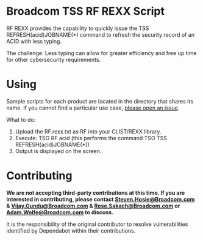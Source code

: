 # Broadcom TSS RF REXX Script
RF REXX provides the capability to quickly issue the TSS REFRESH(acid)JOBNAME(*) command to refresh the security record of an ACID with less typing. 

The challenge:  Less typing can allow for greater efficiency and free up time for other cybersecurity requirements.  

# Using
Sample scripts for each product are located in the directory that shares its name. If you cannot find a particular use case, [please open an issue](https://github.com/BroadcomMFD/broadcom-product-scripts/issues/new).

What to do:   
1.	Upload the RF.rexx.txt as RF into your CLIST/REXX library.
2.	Execute:  TSO RF acid  (this performs the command TSO TSS REFRESH(acid)JOBNAME(*))          
3.	Output is displayed on the screen. 
  	
# Contributing
**We are not accepting third-party contributions at this time. If you are interested in contributing, please contact Steven.Hosie@Broadcom.com & Vijay.Gundu@Broadcom.com & Rose.Sakach@Broadcom.com or Adam.Wolfe@Broadcom.com to discuss.**

It is the responsibility of the original contributor to resolve vulnerabilities identified by Dependabot within their contributions.
